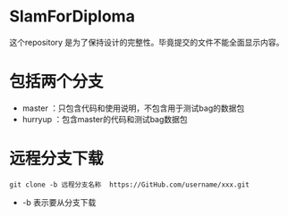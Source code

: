 # SlamForDiploma
这个repository 是为了保持设计的完整性。毕竟提交的文件不能全面显示内容。

# 包括两个分支
- master ：只包含代码和使用说明，不包含用于测试bag的数据包
- hurryup ：包含master的代码和测试bag数据包

# 远程分支下载
``git clone -b 远程分支名称  https://GitHub.com/username/xxx.git``
- -b 表示要从分支下载
